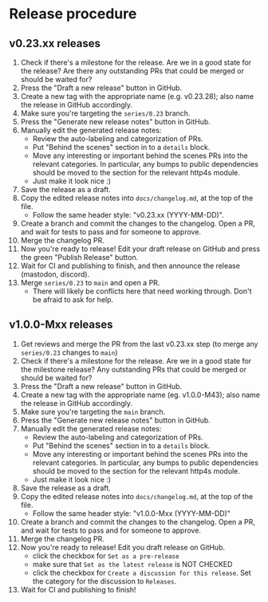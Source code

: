 # Release procedure

## v0.23.xx releases

1. Check if there's a milestone for the release. Are we in a good state for the release? Are there any outstanding PRs that could be merged or should be waited for?
1. Press the "Draft a new release" button in GitHub.
1. Create a new tag with the appropriate name (e.g. v0.23.28); also name the release in GitHub accordingly.
1. Make sure you're targeting the `series/0.23` branch.
1. Press the "Generate new release notes" button in GitHub.
1. Manually edit the generated release notes:
    - Review the auto-labeling and categorization of PRs.
    - Put "Behind the scenes" section in to a `details` block.
    - Move any interesting or important behind the scenes PRs into the relevant categories. In particular, any bumps to public dependencies should be moved to the section for the relevant http4s module.
    - Just make it look nice :)
1. Save the release as a draft.
1. Copy the edited release notes into `docs/changelog.md`, at the top of the file.
    - Follow the same header style: "v0.23.xx (YYYY-MM-DD)".
1. Create a branch and commit the changes to the changelog. Open a PR, and wait for tests to pass and for someone to approve.
1. Merge the changelog PR.
1. Now you're ready to release! Edit your draft release on GitHub and press the green "Publish Release" button.
1. Wait for CI and publishing to finish, and then announce the release (mastodon, discord).
1. Merge `series/0.23` to `main` and open a PR.
    - There will likely be conflicts here that need working through. Don't be afraid to ask for help.

## v1.0.0-Mxx releases

1. Get reviews and merge the PR from the last v0.23.xx step (to merge any `series/0.23` changes to `main`)
1. Check if there's a milestone for the release. Are we in a good state for the milestone release? Any outstanding PRs that could be merged or should be waited for?
1. Press the "Draft a new release" button in GitHub.
1. Create a new tag with the appropriate name (eg. v1.0.0-M43); also name the release in GitHub accordingly.
1. Make sure you're targeting the `main` branch.
1. Press the "Generate new release notes" button in GitHub.
1. Manually edit the generated release notes:
    - Review the auto-labeling and categorization of PRs.
    - Put "Behind the scenes" section in to a `details` block.
    - Move any interesting or important behind the scenes PRs into the relevant categories. In particular, any bumps to public dependencies should be moved to the section for the relevant http4s module.
    - Just make it look nice :)
1. Save the release as a draft.
1. Copy the edited release notes into `docs/changelog.md`, at the top of the file.
    - Follow the same header style: "v1.0.0-Mxx (YYYY-MM-DD)"
1. Create a branch and commit the changes to the changelog. Open a PR, and wait for tests to pass and for someone to approve.
1. Merge the changelog PR.
1. Now you're ready to release! Edit you draft release on GitHub.
    - click the checkbox for `Set as a pre-release`
    - make sure that `Set as the latest release` is NOT CHECKED
    - click the checkbox for `Create a discussion for this release`. Set the category for the discussion to `Releases`.
1. Wait for CI and publishing to finish!
